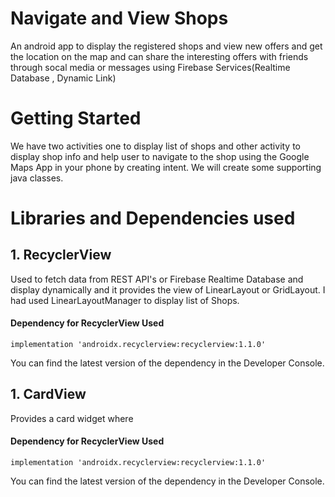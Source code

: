 # Navigate and View Shops
An android app to display the registered shops and view new offers and get the location on the map and can share the interesting offers with friends through socal media or messages using Firebase Services(Realtime Database , Dynamic Link)
# Getting Started
We have two activities one to display list of shops and other activity to display shop info and help user to navigate to the shop using the Google Maps App in your phone by creating intent.
We will create some supporting java classes.
# Libraries and Dependencies used
## 1. RecyclerView
 Used to fetch data from REST API's or Firebase Realtime Database and display dynamically and it provides the view of LinearLayout or GridLayout. I had used LinearLayoutManager to display list of Shops.
#### Dependency for RecyclerView Used 
    implementation 'androidx.recyclerview:recyclerview:1.1.0'
 You can find the latest version of the dependency in the Developer Console.
 
## 1. CardView
 Provides  a card widget where 
#### Dependency for RecyclerView Used 
    implementation 'androidx.recyclerview:recyclerview:1.1.0'
 You can find the latest version of the dependency in the Developer Console.

